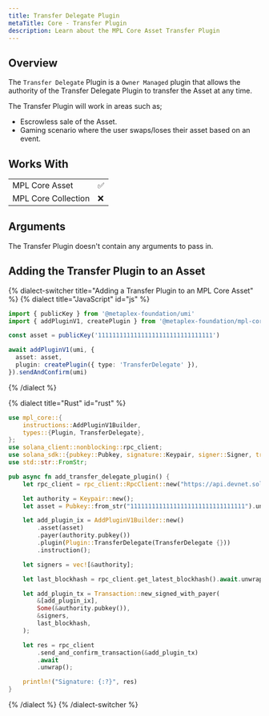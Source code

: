 ```yaml
---
title: Transfer Delegate Plugin
metaTitle: Core - Transfer Plugin
description: Learn about the MPL Core Asset Transfer Plugin
---
```


## Overview

The `Transfer Delegate` Plugin is a `Owner Managed` plugin that allows the authority of the Transfer Delegate Plugin to transfer the Asset at any time.

The Transfer Plugin will work in areas such as;

- Escrowless sale of the Asset.
- Gaming scenario where the user swaps/loses their asset based on an event.

## Works With

|                     |     |
| ------------------- | --- |
| MPL Core Asset      | ✅  |
| MPL Core Collection | ❌  |

## Arguments

The Transfer Plugin doesn't contain any arguments to pass in.

## Adding the Transfer Plugin to an Asset

{% dialect-switcher title="Adding a Transfer Plugin to an MPL Core Asset" %}
{% dialect title="JavaScript" id="js" %}

```ts
import { publicKey } from '@metaplex-foundation/umi'
import { addPluginV1, createPlugin } from '@metaplex-foundation/mpl-core'

const asset = publicKey('11111111111111111111111111111111')

await addPluginV1(umi, {
  asset: asset,
  plugin: createPlugin({ type: 'TransferDelegate' }),
}).sendAndConfirm(umi)
```

{% /dialect %}

{% dialect title="Rust" id="rust" %}

```rust
use mpl_core::{
    instructions::AddPluginV1Builder,
    types::{Plugin, TransferDelegate},
};
use solana_client::nonblocking::rpc_client;
use solana_sdk::{pubkey::Pubkey, signature::Keypair, signer::Signer, transaction::Transaction};
use std::str::FromStr;

pub async fn add_transfer_delegate_plugin() {
    let rpc_client = rpc_client::RpcClient::new("https://api.devnet.solana.com".to_string());

    let authority = Keypair::new();
    let asset = Pubkey::from_str("11111111111111111111111111111111").unwrap();

    let add_plugin_ix = AddPluginV1Builder::new()
        .asset(asset)
        .payer(authority.pubkey())
        .plugin(Plugin::TransferDelegate(TransferDelegate {}))
        .instruction();

    let signers = vec![&authority];

    let last_blockhash = rpc_client.get_latest_blockhash().await.unwrap();

    let add_plugin_tx = Transaction::new_signed_with_payer(
        &[add_plugin_ix],
        Some(&authority.pubkey()),
        &signers,
        last_blockhash,
    );

    let res = rpc_client
        .send_and_confirm_transaction(&add_plugin_tx)
        .await
        .unwrap();

    println!("Signature: {:?}", res)
}

```

{% /dialect %}
{% /dialect-switcher %}

